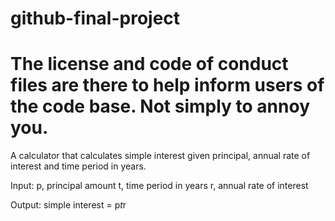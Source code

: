 # github-final-project
# The license and code of conduct files are there to help inform users of the code base. Not simply to annoy you.

A calculator that calculates simple interest given principal, annual rate of interest and time period in years.

Input:
   p, principal amount
   t, time period in years
   r, annual rate of interest
   
Output:
   simple interest = p*t*r

